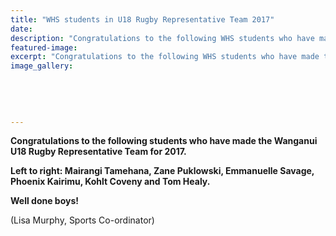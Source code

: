 ```yaml
---
title: "WHS students in U18 Rugby Representative Team 2017"
date: 
description: "Congratulations to the following WHS students who have made the Wanganui U18 Rugby Representative Team for 2017..."
featured-image: 
excerpt: "Congratulations to the following WHS students who have made the Wanganui U18 Rugby Representative Team for 2017."
image_gallery:
	
	
	
	
	
---
```


<p><strong>Congratulations to the following students who have made the Wanganui U18 Rugby Representative Team for 2017.&nbsp;</strong></p>
<p><strong>Left to right: Mairangi Tamehana, Zane Puklowski, Emmanuelle Savage, Phoenix Kairimu, Kohlt Coveny and Tom Healy.</strong></p>
<p><strong>Well done boys!</strong></p>
<p>(Lisa Murphy, Sports Co-ordinator)</p>

